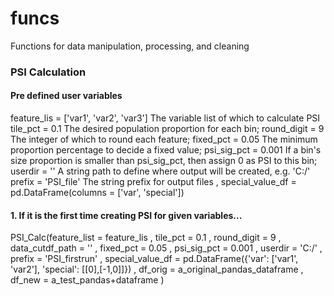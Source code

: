 # funcs
Functions for data manipulation, processing, and cleaning 

### PSI Calculation
#### Pre defined user variables 

feature_lis = ['var1', 'var2', 'var3']
  The variable list of which to calculate PSI
tile_pct = 0.1
  The desired population proportion for each bin;
round_digit = 9
  The integer of which to round each feature;
fixed_pct = 0.05
  The minimum proportion percentage to decide a fixed value;
psi_sig_pct = 0.001
  If a bin's size proportion is smaller than psi_sig_pct, then assign 0 as PSI to this bin;
userdir = ''
  A string path to define where output will be created, e.g. 'C:/'
prefix = 'PSI_file'
  The string prefix for output files
             , special_value_df = pd.DataFrame(columns = ['var', 'special'])


#### 1. If it is the first time creating PSI for given variables...

PSI_Calc(feature_list = feature_lis
             , tile_pct = 0.1
             , round_digit = 9
             , data_cutdf_path = ''
             , fixed_pct = 0.05
             , psi_sig_pct = 0.001
             , userdir = 'C:/'
             , prefix = 'PSI_firstrun'
             , special_value_df = pd.DataFrame({'var': ['var1', 'var2'], 'special': [[0],[-1,0]]})
             , df_orig = a_original_pandas_dataframe
             , df_new = a_test_pandas+dataframe
             )
             

